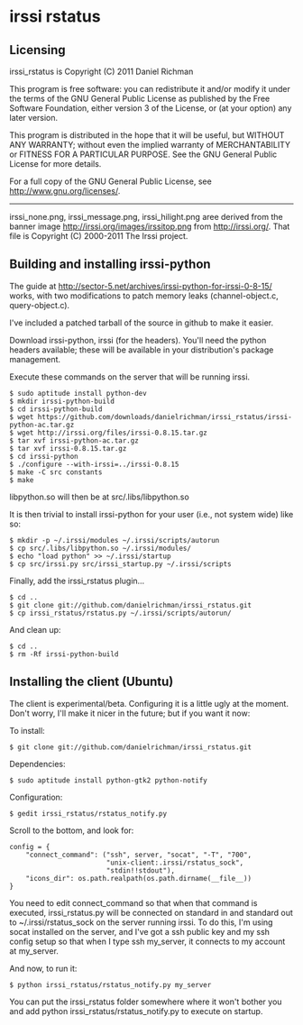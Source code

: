 irssi rstatus
=============

Licensing
---------

irssi_rstatus is Copyright (C) 2011  Daniel Richman

This program is free software: you can redistribute it and/or modify
it under the terms of the GNU General Public License as published by
the Free Software Foundation, either version 3 of the License, or
(at your option) any later version.

This program is distributed in the hope that it will be useful,
but WITHOUT ANY WARRANTY; without even the implied warranty of
MERCHANTABILITY or FITNESS FOR A PARTICULAR PURPOSE.  See the
GNU General Public License for more details.

For a full copy of the GNU General Public License, 
see <http://www.gnu.org/licenses/>.

---

irssi_none.png, irssi_message.png, irssi_hilight.png aree derived from the
banner image http://irssi.org/images/irssitop.png from http://irssi.org/.
That file is Copyright (C) 2000-2011 The Irssi project.

Building and installing irssi-python
------------------------------------

The guide at http://sector-5.net/archives/irssi-python-for-irssi-0-8-15/ works,
with two modifications to patch memory leaks (channel-object.c,
query-object.c).

I've included a patched tarball of the source in github to make it easier.

Download irssi-python, irssi (for the headers). You'll need the python headers
available; these will be available in your distribution's package management.

Execute these commands on the server that will be running irssi.

    $ sudo aptitude install python-dev
    $ mkdir irssi-python-build
    $ cd irssi-python-build
    $ wget https://github.com/downloads/danielrichman/irssi_rstatus/irssi-python-ac.tar.gz
    $ wget http://irssi.org/files/irssi-0.8.15.tar.gz
    $ tar xvf irssi-python-ac.tar.gz
    $ tar xvf irssi-0.8.15.tar.gz
    $ cd irssi-python
    $ ./configure --with-irssi=../irssi-0.8.15
    $ make -C src constants
    $ make

libpython.so will then be at src/.libs/libpython.so

It is then trivial to install irssi-python for your user (i.e., not system
wide) like so:

    $ mkdir -p ~/.irssi/modules ~/.irssi/scripts/autorun
    $ cp src/.libs/libpython.so ~/.irssi/modules/
    $ echo "load python" >> ~/.irssi/startup
    $ cp src/irssi.py src/irssi_startup.py ~/.irssi/scripts

Finally, add the irssi_rstatus plugin...

    $ cd ..
    $ git clone git://github.com/danielrichman/irssi_rstatus.git
    $ cp irssi_rstatus/rstatus.py ~/.irssi/scripts/autorun/

And clean up:

    $ cd ..
    $ rm -Rf irssi-python-build

Installing the client (Ubuntu)
------------------------------

The client is experimental/beta. Configuring it is a little ugly at the
moment. Don't worry, I'll make it nicer in the future; but if you want it now:

To install:

    $ git clone git://github.com/danielrichman/irssi_rstatus.git

Dependencies:

    $ sudo aptitude install python-gtk2 python-notify

Configuration:

    $ gedit irssi_rstatus/rstatus_notify.py

Scroll to the bottom, and look for:

    config = {
        "connect_command": ("ssh", server, "socat", "-T", "700",
                            "unix-client:.irssi/rstatus_sock",
                            "stdin!!stdout"),
        "icons_dir": os.path.realpath(os.path.dirname(__file__))
    }

You need to edit connect_command so that when that command is executed,
irssi_rstatus.py will be connected on standard in and standard out
to ~/.irssi/rstatus_sock on the server running irssi. To do this, I'm
using socat installed on the server, and I've got a ssh public key and
my ssh config setup so that when I type ssh my_server, it connects to
my account at my_server.

And now, to run it:

    $ python irssi_rstatus/rstatus_notify.py my_server

You can put the irssi_rstatus folder somewhere where it won't bother you and
add python irssi_rstatus/rstatus_notify.py to execute on startup.
